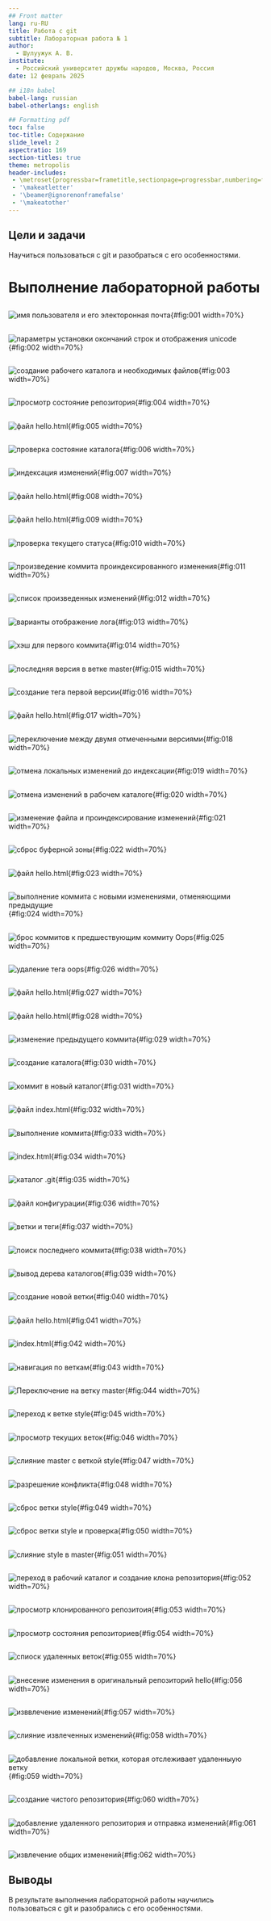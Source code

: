 ```yaml
---
## Front matter
lang: ru-RU
title: Работа с git
subtitle: Лабораторная работа № 1
author:
  - Шулуужук А. В.
institute:
  - Российский университет дружбы народов, Москва, Россия
date: 12 февраль 2025

## i18n babel
babel-lang: russian
babel-otherlangs: english

## Formatting pdf
toc: false
toc-title: Содержание
slide_level: 2
aspectratio: 169
section-titles: true
theme: metropolis
header-includes:
 - \metroset{progressbar=frametitle,sectionpage=progressbar,numbering=fraction}
 - '\makeatletter'
 - '\beamer@ignorenonframefalse'
 - '\makeatother'
---
```


## Цели и задачи

Научиться пользоваться с git и разобраться с его особенностями. 

# Выполнение лабораторной работы

##

![имя пользователя и его электоронная почта](image/1.png){#fig:001 width=70%}

##

![параметры установки окончаний строк и отображения unicode](image/2.png){#fig:002 width=70%}

##

![создание рабочего каталога и необходимых файлов](image/3.png){#fig:003 width=70%}

##

![просмотр состояние репозитория](image/4.png){#fig:004 width=70%}

## 

![файл hello.html](image/5.png){#fig:005 width=70%}

##

![проверка состояние каталога](image/6.png){#fig:006 width=70%}

##

![индексация изменений](image/7.png){#fig:007 width=70%}

##

![файл hello.html](image/8.png){#fig:008 width=70%}

##

![файл hello.html](image/9.png){#fig:009 width=70%}

## 

![проверка текущего статуса](image/10.png){#fig:010 width=70%}

##

![произведение коммита проиндексированного изменения](image/11.png){#fig:011 width=70%}

## 

![список произведенных изменений](image/12.png){#fig:012 width=70%}

## 

![варианты отображение лога](image/13.png){#fig:013 width=70%}

##

![хэш для первого коммита](image/14.png){#fig:014 width=70%}

##

![последняя версия в ветке master](image/15.png){#fig:015 width=70%}

##

![создание тега первой версии](image/16.png){#fig:016 width=70%}

##

![файл hello.html](image/17.png){#fig:017 width=70%}

##

![переключение между двумя отмеченными версиями](image/18.png){#fig:018 width=70%}

## 

![отмена локальных изменений до индексации](image/19.png){#fig:019 width=70%}

##

![отмена изменений в рабочем каталоге](image/20.png){#fig:020 width=70%}

## 

![изменение файла и проиндексирование изменений](image/21.png){#fig:021 width=70%}

##

![сброс буферной зоны](image/22.png){#fig:022 width=70%}

##

![файл hello.html](image/23.png){#fig:023 width=70%}

##

![выполнение коммита с новыми изменениями, отменяющими предыдущие](image/24.png){#fig:024 width=70%}

##

![брос коммитов к предшествующим коммиту Oops](image/25.png){#fig:025 width=70%}

##

![удаление тега oops](image/26.png){#fig:026 width=70%}

##

![файл hello.html](image/27.png){#fig:027 width=70%}

##

![файл hello.html](image/28.png){#fig:028 width=70%}

##

![изменение предыдущего коммита](image/29.png){#fig:029 width=70%}

##

![создание каталога](image/30.png){#fig:030 width=70%}

##

![коммит в новый каталог](image/31.png){#fig:031 width=70%}

##

![файл index.html](image/32.png){#fig:032 width=70%}

##

![выполнение коммита](image/33.png){#fig:033 width=70%}

##

![index.html](image/34.png){#fig:034 width=70%}

##

![каталог .git](image/35.png){#fig:035 width=70%}

##

![файл конфигурации](image/36.png){#fig:036 width=70%}

##

![ветки и теги](image/37.png){#fig:037 width=70%}

##

![поиск последнего коммита](image/38.png){#fig:038 width=70%}

##

![вывод дерева каталогов](image/39.png){#fig:039 width=70%}

##

![создание новой ветки](image/40.png){#fig:040 width=70%}

##

![файл hello.html](image/41.png){#fig:041 width=70%}

##

![index.html](image/42.png){#fig:042 width=70%}

##

![навигация по веткам](image/43.png){#fig:043 width=70%}

##

![Переключение на ветку master](image/44.png){#fig:044 width=70%}

## 

![переход к ветке style](image/45.png){#fig:045 width=70%}

##

![просмотр текущих веток](image/46.png){#fig:046 width=70%}

##

![слияние master с веткой style](image/47.png){#fig:047 width=70%}

##

![разрешение конфликта](image/48.png){#fig:048 width=70%}

##

![сброс ветки style](image/49.png){#fig:049 width=70%}

##

![сброс ветки style и проверка](image/50.png){#fig:050 width=70%}

##

![слияние style в master](image/51.png){#fig:051 width=70%}

##

![переход в рабочий каталог и создание клона репозитория](image/52.png){#fig:052 width=70%}

##

![просмотр клонированного репозитоия](image/53.png){#fig:053 width=70%}

##

![просмотр состояния репозиториев](image/54.png){#fig:054 width=70%}

##

![спиоск удаленных веток](image/55.png){#fig:055 width=70%}

##

![внесение изменения в оригинальный репозиторий hello](image/56.png){#fig:056 width=70%}

##

![изввлечение изменений](image/57.png){#fig:057 width=70%}

##

![слияние извлеченных изменений](image/58.png){#fig:058 width=70%}

##

![добавление локальной ветки, которая отслеживает удаленныую ветку](image/59.png){#fig:059 width=70%}

##

![создание чистого репозитория](image/60.png){#fig:060 width=70%}

##
![добавление удаленного репозитория и отправка изменений](image/61.png){#fig:061 width=70%}

##

![извлечение общих изменений](image/62.png){#fig:062 width=70%}

## Выводы

В результате выполнения лабораторной работы научились пользоваться с git и разобрались с его особенностями. 
